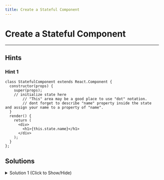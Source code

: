 ```yaml
---
title: Create a Stateful Component
---
```

# Create a Stateful Component


---
## Hints

### Hint 1
```JSX
class StatefulComponent extends React.Component {
  constructor(props) {
    super(props);
    // initialize state here
        // "This" area may be a good place to use "dot" notation.
        // dont forget to describe "name" property inside the state and assign your name to a property of "name". 
  }
  render() {
    return (
      <div>
        <h1>{this.state.name}</h1>
      </div>
    );
  }
};
```

## Solutions 

<details><summary>Solution 1 (Click to Show/Hide)</summary>

```JSX
class StatefulComponent extends React.Component {
  constructor(props) {
    super(props);
    // initialize state here
    
    this.state = {
      name : "Name"
    }

  }
  render() {
    return (
      <div>
        <h1>{this.state.name}</h1>
      </div>
    );
  }
};
```
</details>
